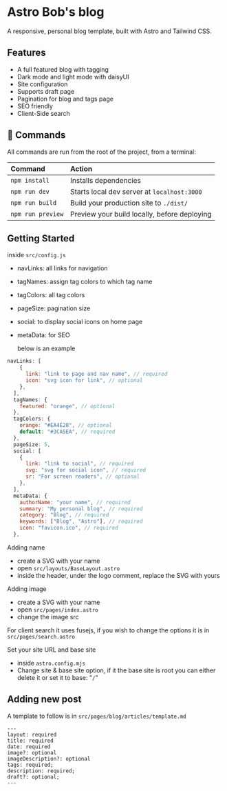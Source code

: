 # Astro Bob's blog

A responsive, personal blog template, built with Astro and Tailwind CSS.



## Features

- A full featured blog with tagging
- Dark mode and light mode with daisyUI
- Site configuration
- Supports draft page
- Pagination for blog and tags page
- SEO friendly
- Client-Side search

## 🧞 Commands

All commands are run from the root of the project, from a terminal:

| Command           | Action                                       |
|:----------------  |:-------------------------------------------- |
| `npm install`     | Installs dependencies                        |
| `npm run dev`     | Starts local dev server at `localhost:3000`  |
| `npm run build`   | Build your production site to `./dist/`      |
| `npm run preview` | Preview your build locally, before deploying |

## Getting Started

inside `src/config.js`
- navLinks: all links for navigation
- tagNames: assign tag colors to which tag name
- tagColors: all tag colors
- pageSize: pagination size
- social: to display social icons on home page
- metaData: for SEO

  below is an example

```js
navLinks: [
    {
      link: "link to page and nav name", // required
      icon: "svg icon for link", // optional
    },
  ],
  tagNames: {
    featured: "orange", // optional
  },
  tagColors: {
    orange: "#EA4E28", // optional
    default: "#3CA5EA", // required
  },
  pageSize: 5,
  social: [
    {
      link: "link to social", // required
      svg: "svg for social icon", // required
      sr: "For screen readers", // optional
    },
  ],
  metaData: {
    authorName: "your name", // required
    summary: "My personal blog", // required
    category: "Blog", // required
    keywords: ["Blog", "Astro"], // required
    icon: "favicon.ico", // required
  },
```
Adding name
- create a SVG with your name
- open `src/layouts/BaseLayout.astro`
- inside the header, under the logo comment, replace the SVG with yours

Adding image
- create a SVG with your name
- open `src/pages/index.astro`
- change the image src

For client search it uses fusejs, if you wish to change the options it is in `src/pages/search.astro`

Set your site URL and base site
- inside `astro.config.mjs`
- Change site & base site option, if it the base site is root you can either delete it or set it to base: "`/`"

## Adding new post
A template to follow is in `src/pages/blog/articles/template.md`
```
---
layout: required
title: required
date: required
image?: optional
imageDescription?: optional
tags: required;
description: required;
draft?: optional;
---
```

